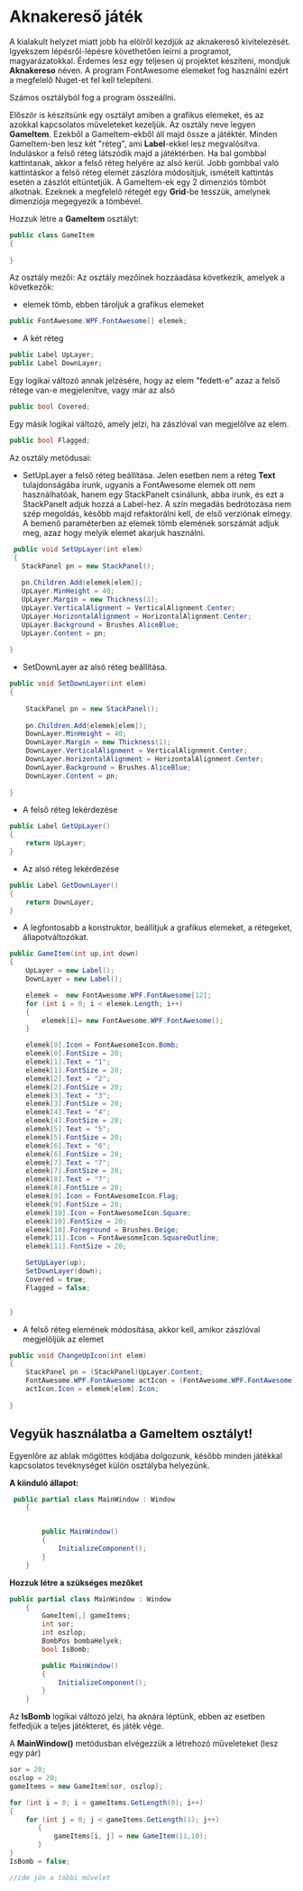 # Aknakereső játék

A kialakult helyzet miatt jobb ha elölről kezdjük az aknakereső kivitelezését. Igyekszem lépésről-lépésre követhetően leírni a programot, magyarázatokkal. Érdemes lesz egy teljesen új projektet készíteni, mondjuk **Aknakereso** néven. A program FontAwesome elemeket fog használni ezért a megfelelő Nuget-et fel kell telepíteni.

Számos osztályból fog a program összeállni.

Először is készítsünk egy osztályt amiben a grafikus elemeket, és az azokkal kapcsolatos műveleteket kezeljük. Az osztály neve legyen **GameItem**. Ezekből a GameItem-ekből áll majd össze a játéktér. Minden GameItem-ben lesz két "réteg", ami **Label**-ekkel lesz megvalósítva. Induláskor a felső réteg látszódik majd a játéktérben. Ha bal gombbal kattintanak, akkor a felső réteg helyére az alsó kerül. Jobb gombbal való kattintáskor a felső réteg elemét zászlóra módosítjuk, ismételt kattintás esetén a zászlót eltüntetjük. A GameItem-ek egy 2 dimenziós tömböt alkotnak. Ezeknek a megfelelő rétegét egy **Grid**-be tesszük, amelynek dimenziója megegyezik a tömbével.


Hozzuk létre a **GameItem** osztályt:
```C#
public class GameItem
{
    
}
```
Az osztály mezői:
Az osztály mezőinek hozzáadása következik, amelyek a következők:
 - elemek tömb, ebben tároljuk a grafikus elemeket
 ```C#
 public FontAwesome.WPF.FontAwesome[] elemek;
 
 ```
 - A két réteg
 
 ```C#
 public Label UpLayer;
 public Label DownLayer;
 ```
 
 Egy logikai változó annak jelzésére, hogy az elem "fedett-e" azaz a felső rétege van-e megjelenítve, vagy már az alsó
 ```C#
 public bool Covered;
 ```
 Egy másik logikai változó, amely jelzi, ha zászlóval van megjelölve az elem.
 ```C#
 public bool Flagged;
 ```
Az osztály metódusai:

 - SetUpLayer a felső réteg beállítása. Jelen esetben nem a réteg **Text** tulajdonságába írunk, ugyanis a FontAwesome elemek ott nem használhatóak, hanem egy StackPanelt csinálunk, abba írunk, és ezt a StackPanelt adjuk hozzá a Label-hez. A szín megadás bedrótozása nem szép megoldás, később majd refaktorálni kell, de első verziónak elmegy. A bemenő paraméterben az elemek tömb elemének sorszámát adjuk meg, azaz hogy melyik elemet akarjuk használni.
 
 ```C#
  public void SetUpLayer(int elem)
  {
    StackPanel pn = new StackPanel();
            
    pn.Children.Add(elemek[elem]);
    UpLayer.MinHeight = 40;
    UpLayer.Margin = new Thickness(1);
    UpLayer.VerticalAlignment = VerticalAlignment.Center;
    UpLayer.HorizontalAlignment = HorizontalAlignment.Center;
    UpLayer.Background = Brushes.AliceBlue;
    UpLayer.Content = pn;
           
}
 ```
  - SetDownLayer az alsó réteg beállítása.
  
```C#
public void SetDownLayer(int elem)
{
            
    StackPanel pn = new StackPanel();
            
    pn.Children.Add(elemek[elem]);
    DownLayer.MinHeight = 40;
    DownLayer.Margin = new Thickness(1);
    DownLayer.VerticalAlignment = VerticalAlignment.Center;
    DownLayer.HorizontalAlignment = HorizontalAlignment.Center;
    DownLayer.Background = Brushes.AliceBlue;
    DownLayer.Content = pn;
           
}
```
 - A felső réteg lekérdezése
```C#
public Label GetUpLayer()
{
    return UpLayer;
}
```
- Az alsó réteg lekérdezése

```C#
public Label GetDownLayer()
{
    return DownLayer;
}
```
 - A legfontosabb a konstruktor, beállítjuk a grafikus elemeket, a rétegeket, állapotváltozókat.
 
```C#
public GameItem(int up,int down)
{
    UpLayer = new Label();
    DownLayer = new Label();

    elemek =  new FontAwesome.WPF.FontAwesome[12];
    for (int i = 0; i < elemek.Length; i++)
    {
        elemek[i]= new FontAwesome.WPF.FontAwesome();
    }

    elemek[0].Icon = FontAwesomeIcon.Bomb;
    elemek[0].FontSize = 20;
    elemek[1].Text = "1";
    elemek[1].FontSize = 20;
    elemek[2].Text = "2";
    elemek[2].FontSize = 20;
    elemek[3].Text = "3";
    elemek[3].FontSize = 20;
    elemek[4].Text = "4";
    elemek[4].FontSize = 20;
    elemek[5].Text = "5";
    elemek[5].FontSize = 20;
    elemek[6].Text = "6";
    elemek[6].FontSize = 20;
    elemek[7].Text = "7";
    elemek[7].FontSize = 20;
    elemek[8].Text = "7";
    elemek[8].FontSize = 20;
    elemek[9].Icon = FontAwesomeIcon.Flag;
    elemek[9].FontSize = 20;
    elemek[10].Icon = FontAwesomeIcon.Square;
    elemek[10].FontSize = 20;
    elemek[10].Foreground = Brushes.Beige;
    elemek[11].Icon = FontAwesomeIcon.SquareOutline;
    elemek[11].FontSize = 20;

    SetUpLayer(up);
    SetDownLayer(down);
    Covered = true;
    Flagged = false;


}
```
- A felső réteg elemének módosítása, akkor kell, amikor zászlóval megjelöljük az elemet

```C#
public void ChangeUpIcon(int elem)
{
    StackPanel pn = (StackPanel)UpLayer.Content;
    FontAwesome.WPF.FontAwesome actIcon = (FontAwesome.WPF.FontAwesome)pn.Children[0];
    actIcon.Icon = elemek[elem].Icon;     
            
}
```
## Vegyük használatba a GameItem osztályt!

Egyenlőre az ablak mögöttes kódjába dolgozunk, később minden játékkal kapcsolatos tevéknységet külön osztályba helyezünk.

**A kiinduló állapot:**

```C#
 public partial class MainWindow : Window
    {


        public MainWindow()
        {
            InitializeComponent();
        }
    }
```

**Hozzuk létre a szükséges mezőket**

```C#
public partial class MainWindow : Window
    {
        GameItem[,] gameItems;
        int sor;
        int oszlop;
        BombPos bombaHelyek;
        bool IsBomb;

        public MainWindow()
        {
            InitializeComponent();
        }
    }
```
Az **IsBomb** logikai változó jelzi, ha aknára léptünk, ebben az esetben felfedjük a teljes játékteret, és játék vége.

A **MainWindow()** metódusban elvégezzük a létrehozó műveleteket (lesz egy pár)

```C#
sor = 20;
oszlop = 20;
gameItems = new GameItem[sor, oszlop];

for (int i = 0; i < gameItems.GetLength(0); i++)
{
    for (int j = 0; j < gameItems.GetLength(1); j++)
       {
           gameItems[i, j] = new GameItem(11,10);
       }
}
IsBomb = false;

//ide jön a többi művelet
```

